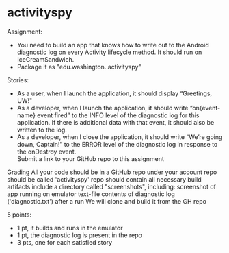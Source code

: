 # activityspy
Assignment:
- You need to build an app that knows how to write out to the Android diagnostic log on every Activity lifecycle method. It should run on IceCreamSandwich.
- Package it as "edu.washington.<yourNetID>.activityspy"  

Stories:
- As a user, when I launch the application, it should display “Greetings, UW!"
- As a developer, when I launch the application, it should write “on{event-name} event fired” to the INFO level of the diagnostic log for this application. If there is additional data with that event, it should also be written to the log.
- As a developer, when I close the application, it should write “We’re going down, Captain!” to the ERROR level of the diagnostic log in response to the onDestroy event.  
Submit a link to your GitHub repo to this assignment  

Grading
All your code should be in a GitHub repo under your account
repo should be called 'activityspy'
repo should contain all necessary build artifacts
include a directory called "screenshots", including:
screenshot of app running on emulator
text-file contents of diagnostic log ('diagnostic.txt') after a run
We will clone and build it from the GH repo  

5 points:
- 1 pt, it builds and runs in the emulator
- 1 pt, the diagnostic log is present in the repo
- 3 pts, one for each satisfied story
